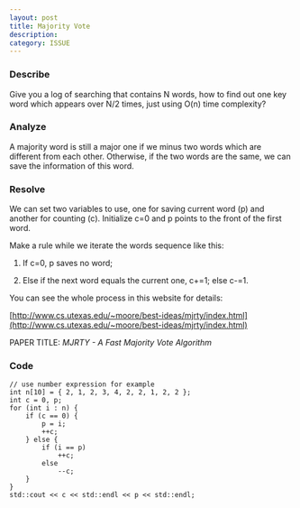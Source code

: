 ```yaml
---
layout: post
title: Majority Vote
description: 
category: ISSUE
---
```


### Describe

Give you a log of searching that contains N words, how to find out one key word which appears over N/2 times, just using O(n) time complexity?

### Analyze

A majority word is still a major one if we minus two words which are different from each other. Otherwise, if the two words are the same, we can save the information of this word.

### Resolve

We can set two variables to use, one for saving current word (p) and another for counting (c). Initialize c=0 and p points to the front of the first word.

Make a rule while we iterate the words sequence like this:

1. If c=0, p saves no word;

2. Else if the next word equals the current one, c+=1; else c-=1.

You can see the whole process in this website for details:

[http://www.cs.utexas.edu/~moore/best-ideas/mjrty/index.html](http://www.cs.utexas.edu/~moore/best-ideas/mjrty/index.html)

PAPER TITLE: *MJRTY - A Fast Majority Vote Algorithm*

### Code

	// use number expression for example
	int n[10] = { 2, 1, 2, 3, 4, 2, 2, 1, 2, 2 };
	int c = 0, p;
	for (int i : n) {
		if (c == 0) {
			p = i;
			++c;
		} else {
			if (i == p)
				++c;
			else
				--c;
		}
	}
	std::cout << c << std::endl << p << std::endl;


